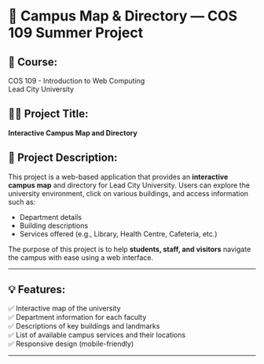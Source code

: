 # 🏫 Campus Map & Directory — COS 109 Summer Project

## 📘 Course:
COS 109 - Introduction to Web Computing  
Lead City University

## 👨‍💻 Project Title:
**Interactive Campus Map and Directory**

## 📌 Project Description:
This project is a web-based application that provides an **interactive campus map** and directory for Lead City University. Users can explore the university environment, click on various buildings, and access information such as:

- Department details  
- Building descriptions  
- Services offered (e.g., Library, Health Centre, Cafeteria, etc.)

The purpose of this project is to help **students, staff, and visitors** navigate the campus with ease using a web interface.

---

## 💡 Features:

✅ Interactive map of the university   
✅ Department information for each faculty  
✅ Descriptions of key buildings and landmarks  
✅ List of available campus services and their locations  
✅ Responsive design (mobile-friendly)

---

